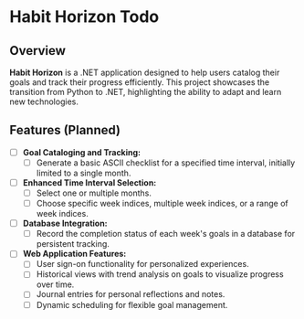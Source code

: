 # Habit Horizon Todo

## Overview
**Habit Horizon** is a .NET application designed to help users catalog their goals and track their progress efficiently. This project showcases the transition from Python to .NET, highlighting the ability to adapt and learn new technologies.

## Features (Planned)
- [ ] **Goal Cataloging and Tracking:**
  - [ ] Generate a basic ASCII checklist for a specified time interval, initially limited to a single month.

- [ ] **Enhanced Time Interval Selection:**
  - [ ] Select one or multiple months.
  - [ ] Choose specific week indices, multiple week indices, or a range of week indices.

- [ ] **Database Integration:**
  - [ ] Record the completion status of each week's goals in a database for persistent tracking.

- [ ] **Web Application Features:**
  - [ ] User sign-on functionality for personalized experiences.
  - [ ] Historical views with trend analysis on goals to visualize progress over time.
  - [ ] Journal entries for personal reflections and notes.
  - [ ] Dynamic scheduling for flexible goal management.
